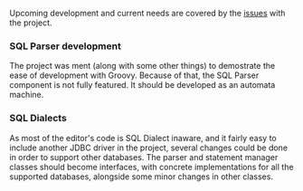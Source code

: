 Upcoming development and current needs are covered by the [issues](http://code.google.com/p/ifmx-sql-editor/issues/list) with the project.

### SQL Parser development ###

The project was ment (along with some other things) to demostrate the ease of development with Groovy. Because of that, the SQL Parser component is not fully featured. It should be developed as an automata machine.

### SQL Dialects ###

As most of the editor's code is SQL Dialect inaware, and it fairly easy to include another JDBC driver in the project, several changes could be done in order to support other databases. The parser and statement manager classes should become interfaces, with concrete implementations for all the supported databases, alongside some minor changes in other classes.

